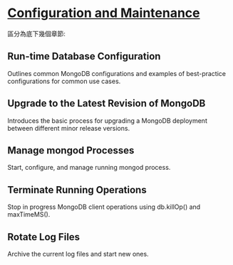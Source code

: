 # [Configuration and Maintenance](https://docs.mongodb.com/v4.4/administration/configuration-and-maintenance/)

區分為底下幾個章節:

## Run-time Database Configuration

Outlines common MongoDB configurations and examples of best-practice configurations for common use cases.

## Upgrade to the Latest Revision of MongoDB

Introduces the basic process for upgrading a MongoDB deployment between different minor release versions.

## Manage mongod Processes

Start, configure, and manage running mongod process.

## Terminate Running Operations

Stop in progress MongoDB client operations using db.killOp() and maxTimeMS().

## Rotate Log Files

Archive the current log files and start new ones.
